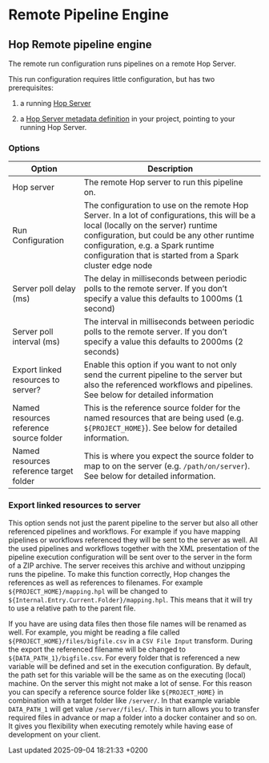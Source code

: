 <div id="header">

# Remote Pipeline Engine

</div>

<div id="content">

<div class="sect1">

## Hop Remote pipeline engine

<div class="sectionbody">

<div class="paragraph">

The remote run configuration runs pipelines on a remote Hop Server.

</div>

<div class="paragraph">

This run configuration requires little configuration, but has two prerequisites:

</div>

<div class="olist arabic">

1.  a running [Hop Server](hop-server/index.a6ozAqNV8H)

2.  a [Hop Server metadata definition](metadata-types/hop-server.a6ozAqNV8H) in your project, pointing to your running Hop Server.

</div>

<div class="sect2">

### Options

| Option                                  | Description                                                                                                                                                                                                                                                                        |
| --------------------------------------- | ---------------------------------------------------------------------------------------------------------------------------------------------------------------------------------------------------------------------------------------------------------------------------------- |
| Hop server                              | The remote Hop server to run this pipeline on.                                                                                                                                                                                                                                     |
| Run Configuration                       | The configuration to use on the remote Hop Server. In a lot of configurations, this will be a local (locally on the server) runtime configuration, but could be any other runtime configuration, e.g. a Spark runtime configuration that is started from a Spark cluster edge node |
| Server poll delay (ms)                  | The delay in milliseconds between periodic polls to the remote server. If you don’t specify a value this defaults to 1000ms (1 second)                                                                                                                                             |
| Server poll interval (ms)               | The interval in milliseconds between periodic polls to the remote server. If you don’t specify a value this defaults to 2000ms (2 seconds)                                                                                                                                         |
| Export linked resources to server?      | Enable this option if you want to not only send the current pipeline to the server but also the referenced workflows and pipelines. See below for detailed information                                                                                                             |
| Named resources reference source folder | This is the reference source folder for the named resources that are being used (e.g. `${PROJECT_HOME}`). See below for detailed information.                                                                                                                                      |
| Named resources reference target folder | This is where you expect the source folder to map to on the server (e.g. `/path/on/server`). See below for detailed information.                                                                                                                                                   |

</div>

<div class="sect2">

### Export linked resources to server

<div class="paragraph">

This option sends not just the parent pipeline to the server but also all other referenced pipelines and workflows. For example if you have mapping pipelines or workflows referenced they will be sent to the server as well. All the used pipelines and workflows together with the XML presentation of the pipeline execution configuration will be sent over to the server in the form of a ZIP archive. The server receives this archive and without unzipping runs the pipeline. To make this function correctly, Hop changes the references as well as references to filenames. For example `${PROJECT_HOME}/mapping.hpl` will be changed to `${Internal.Entry.Current.Folder}/mapping.hpl`. This means that it will try to use a relative path to the parent file.

</div>

<div class="paragraph">

If you have are using data files then those file names will be renamed as well. For example, you might be reading a file called `${PROJECT_HOME}/files/bigfile.csv` in a `CSV File Input` transform. During the export the referenced filename will be changed to `${DATA_PATH_1}/bigfile.csv`. For every folder that is referenced a new variable will be defined and set in the execution configuration. By default, the path set for this variable will be the same as on the executing (local) machine. On the server this might not make a lot of sense. For this reason you can specify a reference source folder like `${PROJECT_HOME}` in combination with a target folder like `/server/`. In that example variable `DATA_PATH_1` will get value `/server/files/`. This in turn allows you to transfer required files in advance or map a folder into a docker container and so on. It gives you flexibility when executing remotely while having ease of development on your client.

</div>

</div>

</div>

</div>

</div>

<div id="footer">

<div id="footer-text">

Last updated 2025-09-04 18:21:33 +0200

</div>

</div>
